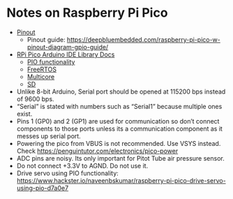 # Notes on Raspberry Pi Pico

* [Pinout](https://datasheets.raspberrypi.com/pico/Pico-R3-A4-Pinout.pdf)
  * Pinout guide: https://deepbluembedded.com/raspberry-pi-pico-w-pinout-diagram-gpio-guide/
* [RPi Pico Arduino IDE Library Docs](https://arduino-pico.readthedocs.io/en/latest/)
  * [PIO functionality](https://arduino-pico.readthedocs.io/en/latest/piouart.html) 
  * [FreeRTOS](https://arduino-pico.readthedocs.io/en/latest/freertos.html)
  * [Multicore](https://arduino-pico.readthedocs.io/en/latest/multicore.html)
  * [SD](https://arduino-pico.readthedocs.io/en/latest/fs.html)
* Unlike 8-bit Arduino, Serial port should be opened at 115200 bps instead of 9600 bps.
* “Serial” is stated with numbers such as “Serial1” because multiple ones exist.
* Pins 1 (GP0) and 2 (GP1) are used for communication so don’t connect components to those ports unless its a communication component as it messes up serial port.
* Powering the pico from VBUS is not recommended. Use VSYS instead. Check https://penguintutor.com/electronics/pico-power
* ADC pins are noisy. Its only important for Pitot Tube air pressure sensor.
* Do not connect +3.3V to AGND. Do not use it.
* Drive servo using PIO functionality: https://www.hackster.io/naveenbskumar/raspberry-pi-pico-drive-servo-using-pio-d7a0e7
